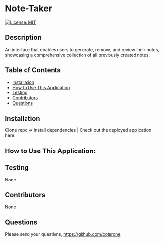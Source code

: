 # Note-Taker 
[![License: MIT](https://img.shields.io/badge/License-MIT-yellow.svg)](https://opensource.org/licenses/MIT)
## Description
An interface that enables users to generate, remove, and review their notes, showcasing a comprehensive collection of all previously created notes.

## Table of Contents
* [Installation](#installation)
* [How to Use This Application](#HowtoUseThisApplication)
* [Testing](#testing)
* [Contributors](#contributors)
* [Questions](#questions)

## Installation
Clone repo => install dependencies | Check out the deployed application here: 

## How to Use This Application:


## Testing
None

## Contributors
None


## Questions
Please send your questions, https://github.com/coterone
